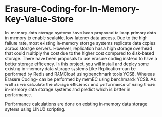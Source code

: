 # Erasure-Coding-for-In-Memory-Key-Value-Store
In-memory data storage systems have been proposed to keep primary data in memory to enable scalable, low-latency data access. Due to the high failure rate, most existing in-memory storage systems replicate data copies across storage servers. However, replication has a high storage overhead that could multiply the cost due to the higher cost compared to disk-based storage. There have been proposals to use erasure coding instead to have a better storage efficiency.   In this project, you will install and deploy some existing in-memory data storage systems Like Replication-can be performed by Redis and RAMCloud using benchmark tools YCSB. Whereas Erasure Coding- can be performed by memEC using benchmarck YCSB. As well as we calculate the storage efficiency and performance of using  these in-memory data storage systems and predict which is better in performance. 

Performance calculations are done on existing in-memory data storage sytems using LINUX scripting.
